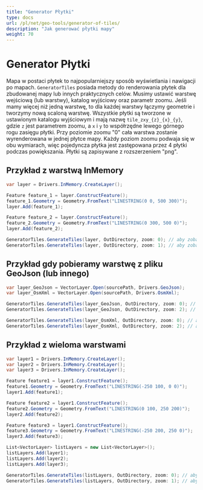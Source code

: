 ```yaml
---
title: "Generator Płytki"
type: docs
url: /pl/net/geo-tools/generator-of-tiles/
description: "Jak generować płytki mapy"
weight: 70
---
```


# Generator Płytki

Mapa w postaci płytek to najpopularniejszy sposób wyświetlania i nawigacji po mapach. `GeneratorTiles` posiada metody do renderowania płytek dla zbudowanej mapy lub innych praktycznych celów.
Musimy ustawić warstwę wejściową (lub warstwy), katalog wyjściowy oraz parametr zoomu. Jeśli mamy więcej niż jedną warstwę, to dla każdej warstwy łączymy geometrie i tworzymy nową scaloną warstwę. Wszystkie płytki są tworzone w ustawionym katalogu wyjściowym i mają nazwę `tile_zxy_{z}_{x}_{y}`, gdzie `z` jest parametrem zoomu, a `x` i `y` to współrzędne lewego górnego rogu zasięgu płytki. Przy poziomie zoomu "0" cała warstwa zostanie wyrenderowana w jednej płytce mapy. Każdy poziom zoomu podwaja się w obu wymiarach, więc pojedyncza płytka jest zastępowana przez 4 płytki podczas powiększania. Płytki są zapisywane z rozszerzeniem "png".

## Przykład z warstwą InMemory
```csharp
var layer = Drivers.InMemory.CreateLayer();

Feature feature_1 = layer.ConstructFeature();
feature_1.Geometry = Geometry.FromText("LINESTRING(0 0, 500 300)");
layer.Add(feature_1);

Feature feature_2 = layer.ConstructFeature();
feature_2.Geometry = Geometry.FromText("LINESTRING(0 300, 500 0)");
layer.Add(feature_2);

GeneratorTiles.GenerateTiles(layer, OutDirectory, zoom: 0); // aby zobaczyć całą płytkę
GeneratorTiles.GenerateTiles(layer, OutDirectory, zoom: 1); // aby zobaczyć 4 płytki
```

## Przykład gdy pobieramy warstwę z pliku GeoJson (lub innego)
```csharp
var layer_GeoJson = VectorLayer.Open(sourcePath, Drivers.GeoJson);
var layer_OsmXml = VectorLayer.Open(sourcePath, Drivers.OsmXml);

GeneratorTiles.GenerateTiles(layer_GeoJson, OutDirectory, zoom: 0); // aby zobaczyć całą płytkę
GeneratorTiles.GenerateTiles(layer_GeoJson, OutDirectory, zoom: 2); // aby zobaczyć 16 płytek

GeneratorTiles.GenerateTiles(layer_OsmXml, OutDirectory, zoom: 0); // aby zobaczyć całą płytkę
GeneratorTiles.GenerateTiles(layer_OsmXml, OutDirectory, zoom: 2); // aby zobaczyć 16 płytek
```

## Przykład z wieloma warstwami
```csharp
var layer1 = Drivers.InMemory.CreateLayer();
var layer2 = Drivers.InMemory.CreateLayer();
var layer3 = Drivers.InMemory.CreateLayer();

Feature feature1 = layer1.ConstructFeature();
feature1.Geometry = Geometry.FromText("LINESTRING(-250 100, 0 0)");
layer1.Add(feature1);

Feature feature2 = layer1.ConstructFeature();
feature2.Geometry = Geometry.FromText("LINESTRING(0 100, 250 200)");
layer2.Add(feature2);

Feature feature3 = layer1.ConstructFeature();
feature3.Geometry = Geometry.FromText("LINESTRING(-250 200, 250 0)");
layer3.Add(feature3);

List<VectorLayer> listLayers = new List<VectorLayer>();
listLayers.Add(layer1);
listLayers.Add(layer2);
listLayers.Add(layer3);

GeneratorTiles.GenerateTiles(listLayers, OutDirectory, zoom: 0); // aby zobaczyć całą płytkę
GeneratorTiles.GenerateTiles(listLayers, OutDirectory, zoom: 1); // aby zobaczyć 4 płytki
```
